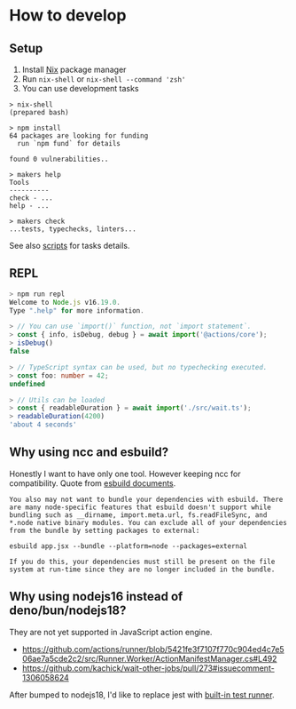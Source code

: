 # How to develop

## Setup

1. Install [Nix](https://nixos.org/) package manager
2. Run `nix-shell` or `nix-shell --command 'zsh'`
3. You can use development tasks

```console
> nix-shell
(prepared bash)

> npm install
64 packages are looking for funding
  run `npm fund` for details

found 0 vulnerabilities..

> makers help
Tools
----------
check - ...
help - ...

> makers check
...tests, typechecks, linters...
```

See also [scripts](package.json) for tasks details.

## REPL

```typescript
> npm run repl
Welcome to Node.js v16.19.0.
Type ".help" for more information.

> // You can use `import()` function, not `import statement`.
> const { info, isDebug, debug } = await import('@actions/core');
> isDebug()
false

> // TypeScript syntax can be used, but no typechecking executed.
> const foo: number = 42;
undefined

> // Utils can be loaded
> const { readableDuration } = await import('./src/wait.ts');
> readableDuration(4200)
'about 4 seconds'
```

## Why using ncc and esbuild?

Honestly I want to have only one tool. However keeping ncc for compatibility. Quote from [esbuild documents](https://github.com/esbuild/esbuild.github.io/blob/b431563203d117c4cf9f467481960aeaabcc0fde/src/content/getting-started.yml#L268-L314).

```
You also may not want to bundle your dependencies with esbuild. There are many node-specific features that esbuild doesn't support while bundling such as __dirname, import.meta.url, fs.readFileSync, and *.node native binary modules. You can exclude all of your dependencies from the bundle by setting packages to external:

esbuild app.jsx --bundle --platform=node --packages=external

If you do this, your dependencies must still be present on the file system at run-time since they are no longer included in the bundle.
```

## Why using nodejs16 instead of deno/bun/nodejs18?

They are not yet supported in JavaScript action engine.

- https://github.com/actions/runner/blob/5421fe3f7107f770c904ed4c7e506ae7a5cde2c2/src/Runner.Worker/ActionManifestManager.cs#L492
- https://github.com/kachick/wait-other-jobs/pull/273#issuecomment-1306058624

After bumped to nodejs18, I'd like to replace jest with [built-in test runner](https://github.com/nodejs/node/pull/42325).
